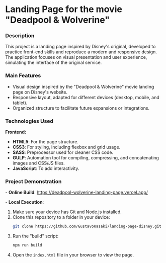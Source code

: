 # **Landing Page for the movie "Deadpool & Wolverine"**

### **Description**
This project is a landing page inspired by Disney's original, developed to practice front-end skills and reproduce a modern and responsive design. The application focuses on visual presentation and user experience, simulating the interface of the original service.

### **Main Features**
- Visual design inspired by the "Deadpool & Wolverine" movie landing page on Disney's website.
- Responsive layout, adapted for different devices (desktop, mobile, and tablet).
- Organized structure to facilitate future expansions or integrations.

### **Technologies Used**
**Frontend:**
- **HTML5**: For the page structure.
- **CSS3**: For styling, including flexbox and grid usage.
- **SASS**: Preprocessor used for cleaner CSS code.
- **GULP**: Automation tool for compiling, compressing, and concatenating images and CSS/JS files.
- **JavaScript**: To add interactivity.

### **Project Demonstration**
\- **Online Build**: https://deadpool-wolverine-landing-page.vercel.app/

\- **Local Execution**:
1. Make sure your device has Git and Node.js installed.
2. Clone this repository to a folder in your device:
   ```bash
   git clone https://github.com/GustavoKasaki/landing-page-disney.git
   ```
4. Run the "build" script:
   ```bash
   npm run build
   ```
5. Open the `index.html` file in your browser to view the page.
